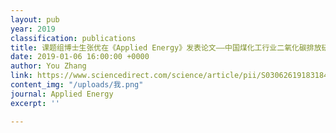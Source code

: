 ```yaml
---
layout: pub
year: 2019
classification: publications
title: 课题组博士生张优在《Applied Energy》发表论文——中国煤化工行业二氧化碳排放研究
date: 2019-01-06 16:00:00 +0000
author: You Zhang
link: https://www.sciencedirect.com/science/article/pii/S0306261918318415
content_img: "/uploads/我.png"
journal: Applied Energy
excerpt: ''

---
```

